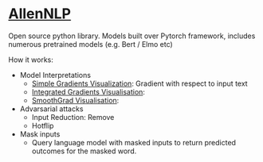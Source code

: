 # [AllenNLP](https://allennlp.org/interpret)

Open source python library. Models built over Pytorch framework, includes numerous pretrained models (e.g. Bert / Elmo etc)

How it works:

- Model Interpretations
  - [Simple Gradients Visualization](https://arxiv.org/abs/1312.6034): Gradient with respect to input text
  - [Integrated Gradients Visualisation](https://arxiv.org/abs/1703.01365):
  - [SmoothGrad Visualisation](https://arxiv.org/abs/1706.03825):
- Advarsarial attacks
  - Input Reduction: Remove
  - Hotflip
- Mask inputs
  - Query language model with masked inputs to return predicted outcomes for the masked word.

